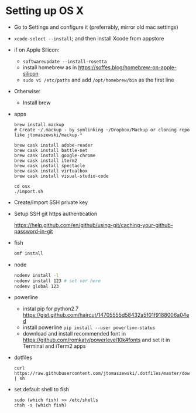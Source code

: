 # Setting up OS X

- Go to Settings and configure it (preferrably, mirror old mac settings)

- `xcode-select --install`; and then install Xcode from appstore

- if on Apple Silicon:

  - `softwareupdate --install-rosetta`
  - install homebrew as in https://soffes.blog/homebrew-on-apple-silicon
  - `sudo vi /etc/paths` and add `/opt/homebrew/bin` as the first line

- Otherwise:

  - Install brew

- apps

  ```
  brew install mackup
  # Create ~/.mackup - by symlinking ~/Dropbox/Mackup or cloning repo like jtomaszewski/mackup-*
  
  brew cask install adobe-reader
  brew cask install battle-net
  brew cask install google-chrome
  brew cask install iterm2
  brew cask install spectacle
  brew cask install virtualbox
  brew cask install visual-studio-code

  cd osx
  ./import.sh
  ```

- Create/Import SSH private key

- Setup SSH git https authentication

  https://help.github.com/en/github/using-git/caching-your-github-password-in-git

- fish

  ```sh
  omf install
  ```

- node

  ```sh
  nodenv install -l
  nodenv install 123 # set ver here
  nodenv global 123
  ```

- powerline

  - instal pip for python2.7 https://gist.github.com/haircut/14705555d58432a5f01f9188006a04ed
  - install powerline `pip install --user powerline-status`
  - download and install recommended font in https://github.com/romkatv/powerlevel10k#fonts and set it in Terminal and iTerm2 apps

- dotfiles

  ```
  curl https://raw.githubusercontent.com/jtomaszewski/.dotfiles/master/download.sh | sh
  ```

- set default shell to fish

  ```
  sudo (which fish) >> /etc/shells
  chsh -s (which fish)
  ```
